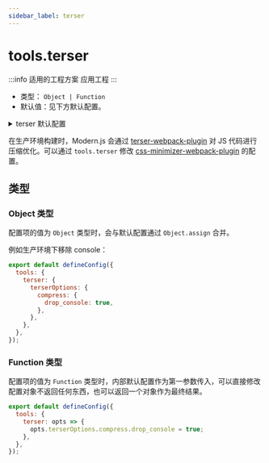 ```yaml
---
sidebar_label: terser
---
```


# tools.terser

:::info 适用的工程方案
应用工程
:::

- 类型： `Object | Function`
- 默认值：见下方默认配置。

<details>
  <summary>terser 默认配置</summary>

```js
const defaultOptions = {
  terserOptions: {
    compress: {
      ecma: 5,
    },
    mangle: { safari10: true },
    output: {
      ecma: 5,
      ascii_only: true,
    },
  },
};
```

</details>

在生产环境构建时，Modern.js 会通过 [terser-webpack-plugin](https://github.com/webpack-contrib/terser-webpack-plugin) 对 JS 代码进行压缩优化。可以通过 `tools.terser` 修改 [css-minimizer-webpack-plugin](https://github.com/webpack-contrib/css-minimizer-webpack-plugin) 的配置。

## 类型

### Object 类型

配置项的值为 `Object` 类型时，会与默认配置通过 `Object.assign` 合并。

例如生产环境下移除 console：

```js title="modern.config.js"
export default defineConfig({
  tools: {
    terser: {
      terserOptions: {
        compress: {
          drop_console: true,
        },
      },
    },
  },
});
```

### Function 类型

配置项的值为 `Function` 类型时，内部默认配置作为第一参数传入，可以直接修改配置对象不返回任何东西，也可以返回一个对象作为最终结果。

```js title="modern.config.js"
export default defineConfig({
  tools: {
    terser: opts => {
      opts.terserOptions.compress.drop_console = true;
    },
  },
});
```
